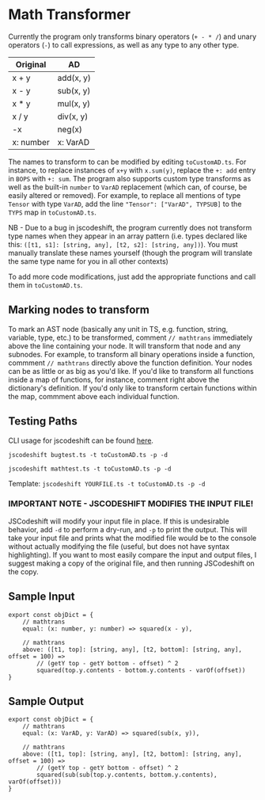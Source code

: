 # Math Transformer

Currently the program only transforms binary operators (`+ - * /`) and unary operators (`-`) to call expressions, as well as any type to any other type. 

|Original   | AD |
|-----------|----|
| x + y     | add(x, y)|
| x - y     | sub(x, y)|
| x * y     | mul(x, y)|
| x / y     | div(x, y)|
| -x        | neg(x)|
| x: number | x: VarAD|

The names to transform to can be modified by editing `toCustomAD.ts`. For instance, to replace instances of `x+y` with `x.sum(y)`, replace the `+: add` entry in `BOPS` with `+: sum`. The program also supports custom type transforms as well as the built-in `number` to `VarAD` replacement (which can, of course, be easily altered or removed). For example, to replace all mentions of type `Tensor` with type `VarAD`, add the line `"Tensor": ["VarAD", TYPSUB]` to the `TYPS` map in `toCustomAD.ts`. 

NB - Due to a bug in jscodeshift, the program currently does not transform type names when they appear in an array pattern (i.e. types declared like this: `([t1, s1]: [string, any], [t2, s2]: [string, any])`). You must manually translate these names yourself (though the program will translate the same type name for you in all other contexts)

To add more code modifications, just add the appropriate functions and call them in `toCustomAD.ts`.

## Marking nodes to transform

To mark an AST node (basically any unit in TS, e.g. function, string, variable, type, etc.) to be transformed, comment `// mathtrans` immediately above the line containing your node. It will transform that node and any subnodes. For example, to transform all binary operations inside a function, commment `// mathtrans` directly above the function definition. Your nodes can be as little or as big as you'd like. If you'd like to transform all functions inside a map of functions, for instance, comment right above the dictionary's definition. If you'd only like to transform certain functions within the map, commment above each individual function.

## Testing Paths

CLI usage for jscodeshift can be found [here](https://github.com/facebook/jscodeshift).

`jscodeshift bugtest.ts -t toCustomAD.ts -p -d`

`jscodeshift mathtest.ts -t toCustomAD.ts -p -d`

Template: `jscodeshift YOURFILE.ts -t toCustomAD.ts -p -d`

### IMPORTANT NOTE - JSCODESHIFT MODIFIES THE INPUT FILE!

JSCodeshift will modify your input file in place. If this is undesirable behavior, add `-d` to perform a dry-run, and `-p` to print the output. This will take your input file and prints what the modified file would be to the console without actually modifying the file (useful, but does not have syntax highlighting). If you want to most easily compare the input and output files, I suggest making a copy of the original file, and then running JSCodeshift on the copy.

## Sample Input

    export const objDict = {
        // mathtrans
        equal: (x: number, y: number) => squared(x - y),

        // mathtrans
        above: ([t1, top]: [string, any], [t2, bottom]: [string, any], offset = 100) =>
            // (getY top - getY bottom - offset) ^ 2
            squared(top.y.contents - bottom.y.contents - varOf(offset))
    }

## Sample Output
    export const objDict = {
        // mathtrans
        equal: (x: VarAD, y: VarAD) => squared(sub(x, y)),

        // mathtrans
        above: ([t1, top]: [string, any], [t2, bottom]: [string, any], offset = 100) =>
            // (getY top - getY bottom - offset) ^ 2
            squared(sub(sub(top.y.contents, bottom.y.contents), varOf(offset)))
    }